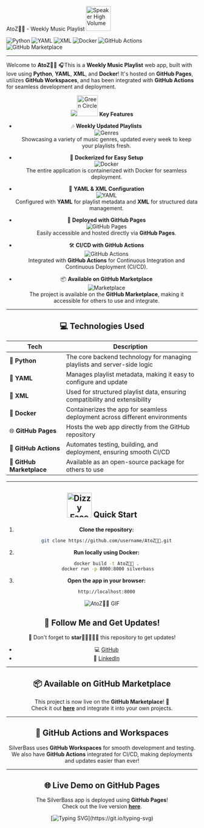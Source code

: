 AtoZ🎊🍃 - Weekly Music Playlist <img src="https://raw.githubusercontent.com/Tarikul-Islam-Anik/Animated-Fluent-Emojis/master/Emojis/Objects/Speaker%20High%20Volume.png" alt="Speaker High Volume" width="65" height="65" />

![Python](https://img.shields.io/badge/Built%20with-Python-3776AB?style=for-the-badge&logo=python&logoColor=white)
![YAML](https://img.shields.io/badge/Configuration-YAML-F3C613?style=for-the-badge&logo=yaml&logoColor=white)
![XML](https://img.shields.io/badge/Structure-XML-E34F26?style=for-the-badge&logo=xml&logoColor=white)
![Docker](https://img.shields.io/badge/Containerized%20with-Docker-2496ED?style=for-the-badge&logo=docker&logoColor=white)
![GitHub Actions](https://img.shields.io/badge/CI%2FCD-GitHub%20Actions-2088FF?style=for-the-badge&logo=githubactions&logoColor=white)
![GitHub Marketplace](https://img.shields.io/badge/Available_on-GitHub%20Marketplace-2EA44F?style=for-the-badge&logo=github)

</div>

---



Welcome to **AtoZ🎊🍃** 🎧This is a **Weekly Music Playlist** web app, built with love using **Python**, **YAML**, **XML**, and **Docker**! It's hosted on **GitHub Pages**, utilizes **GitHub Workspaces**, and has been integrated with **GitHub Actions** for seamless development and deployment.

<div align="center">
<img src="https://photos.app.goo.gl/9R67nQLemiTJ8qgx7)


---

## <img src="https://raw.githubusercontent.com/Tarikul-Islam-Anik/Animated-Fluent-Emojis/master/Emojis/Symbols/Green%20Circle.png" alt="Green Circle" width="55" height="55" /> **Key Features**

- 🎶 **Weekly Updated Playlists**  
  ![Genres](https://img.shields.io/badge/Genres-Variety-orange?style=flat-square)  
  Showcasing a variety of music genres, updated every week to keep your playlists fresh.

- 🐋 **Dockerized for Easy Setup**  
  ![Docker](https://img.shields.io/badge/Docker-Easy%20Setup-blue?style=flat-square&logo=docker&logoColor=white)  
  The entire application is containerized with Docker for seamless deployment.

- 📄 **YAML & XML Configuration**  
  ![YAML](https://img.shields.io/badge/YAML-Configuration-yellow?style=flat-square&logo=yaml&logoColor=white)  
  Configured with **YAML** for playlist metadata and **XML** for structured data management.

- 🚀 **Deployed with GitHub Pages**  
  ![GitHub Pages](https://img.shields.io/badge/GitHub-Pages-blue?style=flat-square&logo=github&logoColor=white)  
  Easily accessible and hosted directly via **GitHub Pages**.

- 🛠️ **CI/CD with GitHub Actions**  
  ![GitHub Actions](https://img.shields.io/badge/GitHub-Actions-%232671E5?style=flat-square&logo=githubactions&logoColor=white)  
  Integrated with **GitHub Actions** for Continuous Integration and Continuous Deployment (CI/CD).

- 📦 **Available on GitHub Marketplace**  
  ![Marketplace](https://img.shields.io/badge/GitHub-Marketplace-green?style=flat-square&logo=github)  
  The project is available on the **GitHub Marketplace**, making it accessible for others to use and integrate.

---

## 💻 Technologies Used

| **Tech**      | **Description**                                                                 |
| ------------- | -------------------------------------------------------------------------------- |
| 🎣 **Python** | The core backend technology for managing playlists and server-side logic         |
| 📑 **YAML**   | Manages playlist metadata, making it easy to configure and update                |
| 📝 **XML**    | Used for structured playlist data, ensuring compatibility and extensibility      |
| 🐋 **Docker** | Containerizes the app for seamless deployment across different environments      |
| 🌐 **GitHub Pages** | Hosts the web app directly from the GitHub repository                       |
| 🔧 **GitHub Actions** | Automates testing, building, and deployment, ensuring smooth CI/CD       |
| 🛒 **GitHub Marketplace** | Available as an open-source package for others to use                 |

---

## <img src="https://raw.githubusercontent.com/Tarikul-Islam-Anik/Animated-Fluent-Emojis/master/Emojis/Smilies/Dizzy%20Face.png" alt="Dizzy Face" width="65" height="65" /> Quick Start

1. **Clone the repository:**
   ```bash
   git clone https://github.com/username/AtoZ🎊🍃.git
   ```
2. **Run locally using Docker:**
   ```bash
   docker build -t AtoZ🎊🍃 .
    docker run -p 8000:8000 silverbass
   ```
3. **Open the app in your browser:**
   ```bash
   http://localhost:8000
   ```
![AtoZ🎊🍃 GIF](https://media2.giphy.com/media/v1.Y2lkPTc5MGI3NjExdmlmZDhqamphZzA2dnh4dnFjN2t4bzA2dTF4ZTZtdnAyZTg4ZnFrNCZlcD12MV9pbnRlcm5hbF9naWZfYnlfaWQmY3Q9Zw/QXwtfadqo7wbfmT46H/giphy.webp)

   
## 🎉 Follow Me and Get Updates!

🌟 Don't forget to **star🌟🌟🌟🌟🌟** this repository to get updates!

- 💻 [GitHub](https://github.com/ailynux)
- 👔 [LinkedIn](https://www.linkedin.com/in/ailyndiaz01)


---

## 📦 Available on GitHub Marketplace

This project is now live on the **GitHub Marketplace**! 🎉  
Check it out [**here**](https://github.com/marketplace/actions/AtoZ🎊🍃) and integrate it into your own projects.

---

## 🤖 GitHub Actions and Workspaces

SilverBass uses **GitHub Workspaces** for smooth development and testing.  
We also have **GitHub Actions** integrated for CI/CD, making deployments and updates easier than ever!

---

## 🌐 Live Demo on GitHub Pages

The SilverBass app is deployed using **GitHub Pages**!  
Check out the live version [**here**](https://ailynux.github.io/silverbass/).

 <div align="center">

[![Typing SVG](https://readme-typing-svg.demolab.com/?lines=Thanks+for+stopping+by!;See+you+next+time!;Star+the+repo+if+you+liked+it!)](https://git.io/typing-svg)

</div>

